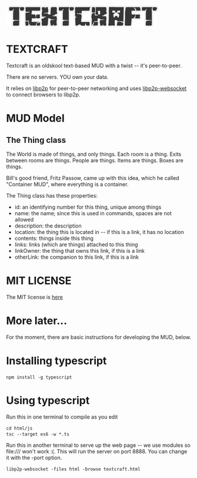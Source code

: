 ![Textcraft MUD](html/images/textcraft.png "Textcraft MUD")

# TEXTCRAFT

Textcraft is an oldskool text-based MUD with a twist -- it's peer-to-peer.

There are no servers. YOU own your data.

It relies on [libp2p](https://github.com/libp2p/go-libp2p) for peer-to-peer networking and uses [libp2p-websocket](https://github.com/zot/libp2p-websocket) to connect browsers to libp2p.

# MUD Model

## The Thing class

The World is made of things, and only things. Each room is a thing. Exits between rooms are things. People are things. Items are things. Boxes are things.

Bill's good friend, Fritz Passow, came up with this idea, which he called "Container MUD", where everything is a container.

The Thing class has these properties:

* id: an identifying number for this thing, unique among things
* name: the name; since this is used in commands, spaces are not allowed
* description: the description
* location: the thing this is located in -- if this is a link, it has no location
* contents: things inside this thing
* links: links (which are things) attached to this thing
* linkOwner: the thing that owns this link, if this is a link
* otherLink: the companion to this link, if this is a link

# MIT LICENSE

The MIT license is [here](LICENSE)

# More later...

For the moment, there are basic instructions for developing the MUD, below.

# Installing typescript

```shell
npm install -g typescript
```

# Using typescript

Run this in one terminal to compile as you edit

```shell
cd html/js
tsc --target es6 -w *.ts
```

Run this in another terminal to serve up the web page -- we use modules so file:/// won't work :(. This will run the server on port 8888. You can change it with the -port option.

```shell
libp2p-websocket -files html -browse textcraft.html
```
